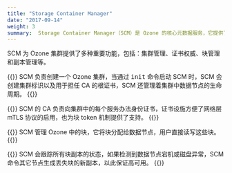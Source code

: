 ```yaml
---
title: "Storage Container Manager"
date: "2017-09-14"
weight: 3
summary:  Storage Container Manager（SCM）是 Ozone 的核心元数据服务，它提供了 Ozone 的分布式数据块层。
---
```

<!---
  Licensed to the Apache Software Foundation (ASF) under one or more
  contributor license agreements.  See the NOTICE file distributed with
  this work for additional information regarding copyright ownership.
  The ASF licenses this file to You under the Apache License, Version 2.0
  (the "License"); you may not use this file except in compliance with
  the License.  You may obtain a copy of the License at

      http://www.apache.org/licenses/LICENSE-2.0

  Unless required by applicable law or agreed to in writing, software
  distributed under the License is distributed on an "AS IS" BASIS,
  WITHOUT WARRANTIES OR CONDITIONS OF ANY KIND, either express or implied.
  See the License for the specific language governing permissions and
  limitations under the License.
-->

SCM 为 Ozone 集群提供了多种重要功能，包括：集群管理、证书权威、块管理和副本管理等。

{{<card title="集群管理" icon="tasks">}}
SCM 负责创建一个 Ozone 集群，当通过 <kbd>init</kbd> 命令启动 SCM 时，SCM 会创建集群标识以及用于担任 CA 的根证书，SCM 还管理着集群中数据节点的生命周期。
{{</card>}}

{{<card title="服务身份管理" icon="eye-open">}}
SCM 的 CA 负责向集群中的每个服务办法身份证书，证书设施方便了网络层 mTLS 协议的启用，也为块 token 机制提供了支持。
{{</card>}}

{{<card title="块管理" icon="th">}}
SCM 管理 Ozone 中的块，它将块分配给数据节点，用户直接读写这些块。
{{</card>}}

{{<card title="副本管理" icon="link">}}
SCM 会跟踪所有块副本的状态，如果检测到数据节点宕机或磁盘异常，SCM 命令其它节点生成丢失块的新副本，以此保证高可用。
{{</card>}}